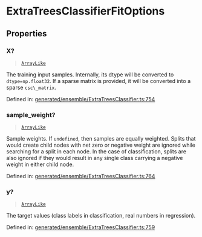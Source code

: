 # ExtraTreesClassifierFitOptions

## Properties

### X?

> [`ArrayLike`](../types/ArrayLike.md)

The training input samples. Internally, its dtype will be converted to `dtype=np.float32`. If a sparse matrix is provided, it will be converted into a sparse `csc\_matrix`.

Defined in:  [generated/ensemble/ExtraTreesClassifier.ts:754](https://github.com/transitive-bullshit/scikit-learn-ts/blob/b59c1ff/packages/sklearn/src/generated/ensemble/ExtraTreesClassifier.ts#L754)

### sample\_weight?

> [`ArrayLike`](../types/ArrayLike.md)

Sample weights. If `undefined`, then samples are equally weighted. Splits that would create child nodes with net zero or negative weight are ignored while searching for a split in each node. In the case of classification, splits are also ignored if they would result in any single class carrying a negative weight in either child node.

Defined in:  [generated/ensemble/ExtraTreesClassifier.ts:764](https://github.com/transitive-bullshit/scikit-learn-ts/blob/b59c1ff/packages/sklearn/src/generated/ensemble/ExtraTreesClassifier.ts#L764)

### y?

> [`ArrayLike`](../types/ArrayLike.md)

The target values (class labels in classification, real numbers in regression).

Defined in:  [generated/ensemble/ExtraTreesClassifier.ts:759](https://github.com/transitive-bullshit/scikit-learn-ts/blob/b59c1ff/packages/sklearn/src/generated/ensemble/ExtraTreesClassifier.ts#L759)
